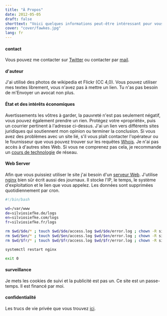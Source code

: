 ```yaml
---
title: "À Propos"
date: 2012-05-05
draft: false
shorttext: "Voici quelques informations peut-être intéressant pour vous ..."
cover: "cover/fawkes.jpg"
lang: fr
---
```


#### contact

Vous pouvez me contacter sur [Twitter](https://twitter.com/SilvioSiefke "Suivez sur Twitter ...") ou contacter par [mail](mailto:siefkesilvio@gmail.com "Envoyez-moi ...").

#### d'auteur

J'ai utilisé des photos de wikipedia et Flickr (CC 4,0). Vous pouvez utiliser mes textes librement, vous n'avez pas à mettre un lien. Tu n'as pas besoin de m'Envoyer un avocat non plus.

#### État et des intérêts économiques

Avertissements les vôtres à garder, la pauvreté n'est pas seulement négatif, vous pouvez également prendre un rien. Protégez votre «propriété», puis un courrier pertinent à l'adresse ci-dessus. J'ai un lien vers différents sites juridiques qui soutiennent mon opinion ou terminer la conclusion. Si vous avez des problèmes avec un site lié, s'il vous plaît contacter l'opérateur ou le fournisseur que vous pouvez trouver sur les requêtes [Whois](https://www.whois.net "Whois"). Je n'ai pas accès à d'autres sites Web. Si vous ne comprenez pas cela, je recommande un [cours de technologie](https://www.maxicours.com/se/fiche/tech/) de réseau.

#### Web Server

Afin que vous puissiez utiliser le site j'ai besoin d'un [serveur Web](https://en.wikipedia.org/wiki/Web_server "Wikipedia explain Webserver"). J'utilise [nginx](https://nginx.org/ "Nginx Webserver") bien sûr écrit aussi des journaux. Il stocke l'IP, le temps, le système d'exploitation et le lien que vous appelez. Les données sont supprimées quotidiennement par cron.

~~~ bash
#!/bin/bash

wd=/var/www
de=silviosiefke.de/logs
en=silviosiefke.com/logs
fr=silviosiefke.fr/logs

rm $wd/$de/* ; touch $wd/$de/access.log $wd/$de/error.log ; chown -R siefke:siefke $wd/$de/
rm $wd/$en/* ; touch $wd/$en/access.log $wd/$en/error.log ; chown -R siefke:siefke $wd/$en/
rm $wd/$fr/* ; touch $wd/$fr/access.log $wd/$fr/error.log ; chown -R siefke:siefke $wd/$fr/

systemctl restart nginx

exit 0
~~~

#### surveillance

Je mets les cookies de suivi et la publicité est pas un. Ce site est un passe-temps. Il est financé par moi.


#### confidentialité

Les trucs de vie privée que vous trouvez [ici](https://silviosiefke.fr/imprint).
